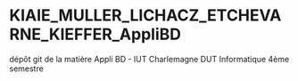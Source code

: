 # KIAIE_MULLER_LICHACZ_ETCHEVARNE_KIEFFER_AppliBD
dépôt git de la matière Appli BD - IUT Charlemagne DUT Informatique 4ème semestre
